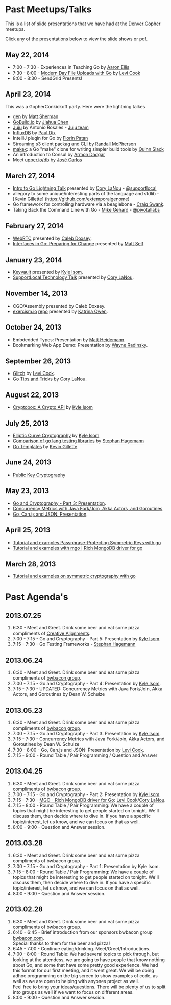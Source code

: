 Past Meetups/Talks
================

This is a list of slide presentations that we have had at the [Denver Gopher](http://www.meetup.com/Denver-Go-Language-User-Group/) meetups.

Click any of the presentations below to view the slide shows or pdf.

May 22, 2014
--------------

* 7:00 - 7:30 - Experiences in Teaching Go by [Aaron Ellis](https://github.com/aodin)
* 7:30 - 8:00 - [Modern Day File Uploads with Go](https://github.com/levicook/upload-demo) by  [Levi Cook](https://github.com/levicook)
* 8:00 - 8:30 - SendGrid Presents!


April 23, 2014
-------------------

This was a GopherConkickoff party.  Here were the lightning talkes

* [gen](http://clipperhouse.github.io/gen/) by [Matt Sherman](https://twitter.com/clipperhouse)
* [GoBuild.io](http://gobuild.io/) by [Jiahua Chen](https://github.com/Unknwon)
* [Juju](https://github.com/juju) by Antonio Rosales - [Juju team](https://juju.ubuntu.com/)
* [InfluxDB](http://influxdb.org/) by [Paul Dix](https://twitter.com/pauldix)
* IntelliJ plugin for Go by [Florin Patan](https://twitter.com/dlsniper)
* Streaming s3 client packag and CLI by [Randall McPherson](https://github.com/rlmcpherson/s3gof3r)
* [makex](https://github.com/sourcegraph/makex): a Go "make" clone for writing simpler build tools by [Quinn Slack](https://twitter.com/sqs)
* An introduction to Consul by [Armon Dadgar](https://twitter.com/armon)
* Meet [upper.io/db](upper.io/db) by [José Carlos](https://github.com/xiam)

March 27, 2014
--------------

* [Intro to Go Lightning Talk](http://denvergophers.com/2014-03/intro_go_lightning.slide#1) presented by [Cory LaNou](https://github.com/corylanou) - [@supportlocal](https://twitter.com/supportlocal)
* allegory to some unique/interesting parts of the language and stdlib - [Kevin Gillette] (https://github.com/extemporalgenome)
* Go framework for controlling hardware via a beaglebone - [Craig Swank](https://bitbucket.org/cswank).
* Taking Back the Command Line with Go - [Mike Gehard](http://msgehard.github.io/) - [@pivotallabs](https://twitter.com/pivotallabs)

February 27, 2014
--------

* [WebRTC](http://www.doxsey.net/blog/rethinking-web-development--webrtc/) presented by [Caleb Doxsey](http://www.github.com/calebdoxsey).
* [Interfaces in Go: Preparing for Change](http://www.slideshare.net/MattSelf/interfaces-in-go) presented by [Matt Self](https://github.com/m4tty)

January 23, 2014
--------

* [Keyvault](http://talks.gokyle.org/denver.gophers/2014/keyvault.slide) presented by [Kyle Isom](http://www.github.com/gokyle).
* [SupportLocal Technology Talk](http://www.denvergophers.com/2013-12/gschool.slide) presented by [Cory LaNou](http://www.github.com/corylanou).

November 14, 2013
--------

* CGO/Assembly presented by Caleb Doxsey.
* [exercism.io](http://exercism.io) [repo](https://github.com/exercism/exercism.io) presented by  [Katrina Owen](http://www.github.com/kytrinyx).


October 24, 2013
--------

* Embdedded Types: Presentation by [Matt Heidemann](http://www.github.com/heidmotron).
* Bookmarking Web App Demo: Presentation by [Wayne Radinsky](https://plus.google.com/s/Wayne%20Radinsky).


September 26, 2013
--------

* [Glitch](https://github.com/levicook/glitch) by [Levi Cook](http://www.github.com/levicook).
* [Go Tips and Tricks](http://denvergophers.com/2013-09/tips-and-tricks.slide#1) by [Cory LaNou](http://www.github.com/corylanou).


August 22, 2013
--------------
- [Cryptobox: A Crypto API](http://talks.gokyle.org/denver.gophers/2013/cryptobox.slide#1) by [Kyle Isom](http://www.github.com/gokyle)



July 25, 2013
--------------
- [Elliptic Curve Cryptography](http://talks.gokyle.org/denver.gophers/2013/elliptic.slide#1) by [Kyle Isom](http://www.github.com/gokyle)
- [Comparison of go lang testing libraries](https://github.com/shageman/gotestit/blob/master/20130725denverGophersPresentation.pdf?raw=true) by [Stephan Hagemann](http://www.github.com/shageman)
- [Go Templates](http://denvergophers.com/2013-07/template.slide) by [Kevin Gillette](https://github.com/extemporalgenome)

June 24, 2013
---------------
- [Public Key Cryptography](http://talks.gokyle.org/denver.gophers/2013/pkc.slide#1)


May 23, 2013
---------------
- [Go and Cryptography - Part 3: Presentation](http://denvergophers.com/2013-05/auth1.slide).
- [Concurrency Metrics with Java Fork/Join, Akka Actors, and Goroutines](http://denvergophers.com/concurrency-metrics/concurrency-metrics.v0.1.slides.pdf)
- [Go, Can.js and JSON: Presentation](http://denvergophers.com/2013-05/efforts-web-development.slide).


April 25, 2013
-------------
- [Tutorial and examples Passphrase-Protecting Symmetric Keys with go](http://denvergophers.com/2013-04/passphrase.slide#1)
- [Tutorial and examples with mgo | Rich MongoDB driver for go](http://denvergophers.com/2013-04/mgo.slide#1)


March 28, 2013
--------------
- [Tutorial and examples on symmetric cryptography with go](http://denvergophers.com/2013-03/symmetric.slide#1)


Past Agenda's
================

2013.07.25
------------

1. 6:30 - Meet and Greet. Drink some beer and eat some pizza compliments of [Creative Alignments](http://www.creativealignments.com/ "creativealignments.com").
2. 7:00 - 7:15 - Go and Cryptography - Part 5: Presentation by [Kyle Isom](http://www.github.com/gokyle).
3. 7:15 - 7:30 - Go Testing Frameworks - [Stephan Hagemann](http://github.com/shageman)

2013.06.24
--------

1. 6:30 - Meet and Greet. Drink some beer and eat some pizza compliments of [bwbacon group](http://www.bwbacon.com/ "bwbacon.com").
2. 7:00 - 7:15 - Go and Cryptography - Part 4: Presentation by [Kyle Isom](http://www.github.com/gokyle).
3. 7:15 - 7:30 - UPDATED: Concurrency Metrics with Java Fork/Join, Akka Actors, and Goroutines by Dean W. Schulze


2013.05.23
--------

1. 6:30 - Meet and Greet. Drink some beer and eat some pizza compliments of [bwbacon group](http://www.bwbacon.com/ "bwbacon.com").
2. 7:00 - 7:15 - Go and Cryptography - Part 3: Presentation by [Kyle Isom](http://www.github.com/gokyle).
3. 7:15 - 7:30 - Concurrency Metrics with Java Fork/Join, Akka Actors, and Goroutines by Dean W. Schulze
4. 7:30 - 8:00 - Go, Can.js and JSON: Presentation by [Levi Cook](http://www.github.com/levicook).
5. 7:15 - 9:00 - Round Table / Pair Programming / Question and Answer

2013.04.25
--------

1. 6:30 - Meet and Greet. Drink some beer and eat some pizza compliments of [bwbacon group](http://www.bwbacon.com/ "bwbacon.com").
2. 7:00 - 7:15 - Go and Cryptography - Part 2: Presentation by [Kyle Isom](http://www.github.com/gokyle).
3. 7:15 - 7:30 - [MGO - Rich MongoDB driver for Go](http://labix.org/mgo): [Levi Cook](http://www.github.com/levicook)/[Cory LaNou](http://www.github.com/corylanou).
4. 7:15 - 8:00 - Round Table / Pair Programming: We have a couple of topics that might be interesting to get people started on tonight.  We'll discuss them, then decide where to dive in.  If you have a specific topic/interest, let us know, and we can focus on that as well.
5. 8:00 - 9:00 - Question and Answer session.

2013.03.28
--------

1. 6:30 - Meet and Greet. Drink some beer and eat some pizza compliments of bwbacon group.
2. 7:00 - 7:15 - Go and Cryptography - Part 1: Presentation by Kyle Isom.
3. 7:15 - 8:00 - Round Table / Pair Programming: We have a couple of topics that might be interesting to get people started on tonight.  We'll discuss them, then decide where to dive in.  If you have a specific topic/interest, let us know, and we can focus on that as well.
4. 8:00 - 9:00 - Question and Answer session.


2013.02.28
--------

1. 6:30 - Meet and Greet. Drink some beer and eat some pizza compliments of bwbacon group.
2. 6:40 - 6:45 - Brief introduction from our sponsors bwbacon group [bwbacon.com](http://www.bwbacon.com/ "bwbacon.com").  
Special thanks to them for the beer and pizza!
3. 6:45 - 7:00 - Continue eating/drinking.  Meet/Greet/Introductions.
4. 7:00 - 8:00 - Round Table: We had several topics to pick through, but looking at the attendess, 
we are going to have people that know nothing about Go, and some that have some pretty good experience. 
We had this format for our first meeting, and it went great.  We will be doing adhoc programming on the
big screen to show examples of code, as well as we are open to helping with anyones project as well.  
Feel free to bring your ideas/questions.  There will be plenty of us to split into groups as well if we want to focus on different areas.
5. 8:00 - 9:00 - Question and Answer session.
